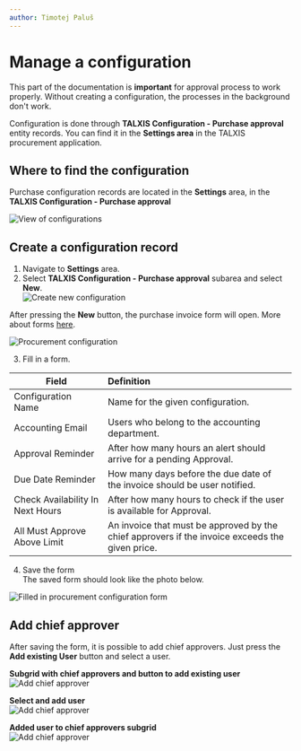 ```yaml
---
author: Timotej Paluš
---
```


# Manage a configuration
This part of the documentation is **important** for approval process to work properly. Without creating a configuration, the processes in the background don't work.

Configuration is done through **TALXIS Configuration - Purchase approval** entity records. You can find it in the **Settings area** in the TALXIS procurement application.

## Where to find the configuration
Purchase configuration records are located in the **Settings** area, in the **TALXIS Configuration - Purchase approval**

![View of configurations](/.attachments/CustomizerGuide/Procurement/procurementConfigView.png)

## Create a configuration record
1. Navigate to **Settings** area.
2. Select **TALXIS Configuration - Purchase approval** subarea and select **New**.  
![Create new configuration](/.attachments/CustomizerGuide/Procurement/procurementNewConfiguration.png)

After pressing the **New** button, the purchase invoice form will open. More about forms [here](/en/user-guide/model-driven-apps/basic-app-elements/forms/).

![Procurement configuration](/.attachments/CustomizerGuide/Procurement/procurementConfigForm.png)

3. Fill in a form.  

| Field        | Definition    |
| ------------- |:-------------|
| Configuration Name | Name for the given configuration. |
| Accounting Email | Users who belong to the accounting department. |
| Approval Reminder | After how many hours an alert should arrive for a pending Approval. |
| Due Date Reminder  | How many days before the due date of the invoice should be user notified. |
| Check Availability In Next Hours | After how many hours to check if the user is available for Approval. |
| All Must Approve Above Limit | An invoice that must be approved by the chief approvers if the invoice exceeds the given price. |

4. Save the form  
The saved form should look like the photo below.

![Filled in procurement configuration form](/.attachments/CustomizerGuide/Procurement/filledProcurementConfigForm.png)

## Add chief approver
After saving the form, it is possible to add chief approvers. Just press the **Add existing User** button and select a user.

**Subgrid with chief approvers and button to add existing user**  
![Add chief approver](/.attachments/CustomizerGuide/Procurement/addChiefApprover.png)

**Select and add user**  
![Add chief approver](/.attachments/CustomizerGuide/Procurement/addChiefApproverQuickCreate.png)

**Added user to chief approvers subgrid**  
![Add chief approver](/.attachments/CustomizerGuide/Procurement/addedChiefApprover.png)
